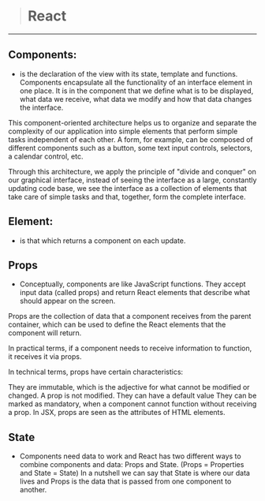 > # React
---

## Components:
* is the declaration of the view with its state, template and functions.
Components encapsulate all the functionality of an interface element in one place. It is in the component that we define what is to be displayed, what data we receive, what data we modify and how that data changes the interface.

This component-oriented architecture helps us to organize and separate the complexity of our application into simple elements that perform simple tasks independent of each other. A form, for example, can be composed of different components such as a button, some text input controls, selectors, a calendar control, etc.

Through this architecture, we apply the principle of "divide and conquer" on our graphical interface, instead of seeing the interface as a large, constantly updating code base, we see the interface as a collection of elements that take care of simple tasks and that, together, form the complete interface.

## Element:
* is that which returns a component on each update.

## Props
* Conceptually, components are like JavaScript functions. They accept input data (called props) and return React elements that describe what should appear on the screen.

Props are the collection of data that a component receives from the parent container, which can be used to define the React elements that the component will return.

In practical terms, if a component needs to receive information to function, it receives it via props.

In technical terms, props have certain characteristics:

They are immutable, which is the adjective for what cannot be modified or changed. A prop is not modified.
They can have a default value
They can be marked as mandatory, when a component cannot function without receiving a prop.
In JSX, props are seen as the attributes of HTML elements.

## State
* Components need data to work and React has two different ways to combine components and data: Props and State. (Props = Properties and State = State) In a nutshell we can say that State is where our data lives and Props is the data that is passed from one component to another.